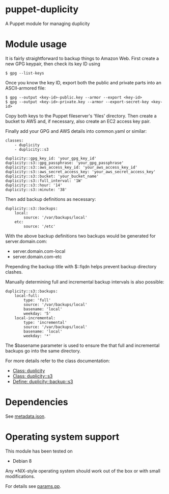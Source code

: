 # puppet-duplicity

A Puppet module for managing duplicity

# Module usage

It is fairly straightforward to backup things to Amazon Web. First create a new 
GPG keypair, then check its key ID using

    $ gpg --list-keys

Once you know the key ID, export both the public and private parts into an 
ASCII-armored file:

    $ gpg --output <key-id>-public.key --armor --export <key-id>
    $ gpg --output <key-id>-private.key --armor --export-secret-key <key-id>

Copy both keys to the Puppet fileserver's 'files' directory. Then create a 
bucket to AWS and, if necessary, also create an EC2 access key pair.

Finally add your GPG and AWS details into common.yaml or similar:

    classes:
        - duplicity
        - duplicity::s3

    duplicity::gpg_key_id: 'your_gpg_key_id'
    duplicity::s3::gpg_passphrase: 'your_gpg_passphrase'
    duplicity::s3::aws_access_key_id: 'your_aws_access_key_id'
    duplicity::s3::aws_secret_access_key: 'your_aws_secret_access_key'
    duplicity::s3::bucket: 'your_bucket_name'
    duplicity::s3::full_interval: '1W'
    duplicity::s3::hour: '14'
    duplicity::s3::minute: '38'

Then add backup definitions as necessary:

    duplicity::s3::backups:
        local:
            source: '/var/backups/local'
        etc:
            source: '/etc'

With the above backup definitions two backups would be generated for 
server.domain.com:

* server.domain.com-local
* server.domain.com-etc

Prepending the backup title with $::fqdn helps prevent backup directory clashes.

Manually determining full and incremental backup intervals is also possible:

    duplicity::s3::backups:
        local-full:
            type: 'full'
            source: '/var/backups/local'
            basename: 'local'
            weekday: '5'
        local-incremental:
            type: 'incremental'
            source: '/var/backups/local'
            basename: 'local'
            weekday: '*'

The $basename parameter is used to ensure the that full and incremental backups
go into the same directory.

For more details refer to the class documentation:

* [Class: duplicity](manifests/init.pp)
* [Class: duplicity::s3](manifests/s3.pp)
* [Define: duplicity::backup::s3](manifests/backup/s3.pp)

# Dependencies

See [metadata.json](metadata.json).

# Operating system support

This module has been tested on

* Debian 8

Any *NIX-style operating system should work out of the box or with small
modifications.

For details see [params.pp](manifests/params.pp).
